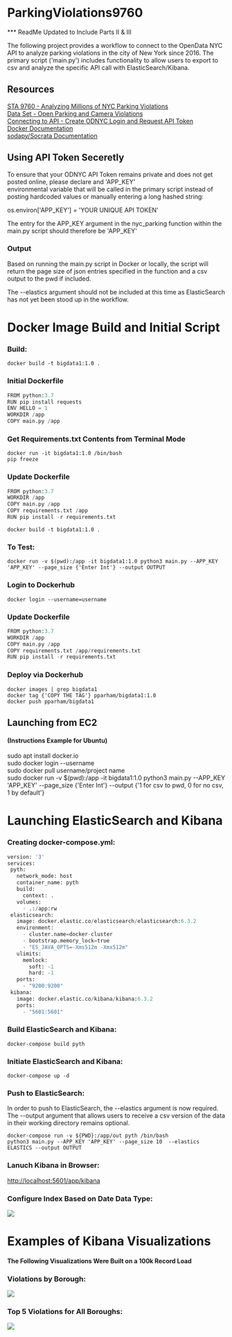 # ParkingViolations9760
*** ReadMe Updated to Include Parts II & III

The following project provides a workflow to connect to the OpenData NYC API to analyze parking violations in the city of
New York since 2016. The primary script ('main.py') includes functionality to allow users to export to csv and analyze the specific API call with ElasticSearch/Kibana.

## Resources
[STA 9760 - Analyzing Millions of NYC Parking Violations](https://docs.google.com/document/d/1jjArRAV462E6N6IcSBxPAtGBoIy3Iqn0KDEgRgaxC8A/edit#)  
[Data Set - Open Parking and Camera Violations](https://dev.socrata.com/foundry/data.cityofnewyork.us/nc67-uf89)  
[Connecting to API - Create ODNYC Login and Request API Token](https://data.cityofnewyork.us/login)  
[Docker Documentation](https://docs.docker.com/)  
[sodapy/Socrata Documentation](https://dev.socrata.com/)  


## Using API Token Seceretly
To ensure that your ODNYC API Token remains private and does not get posted online, please declare and 'APP_KEY'  
environmental variable that will be called in the primary script instead of posting hardcoded values or manually entering a long hashed string:

os.environ['APP_KEY'] = 'YOUR UNIQUE API TOKEN'

The entry for the APP_KEY argument in the nyc_parking function within the main.py script should therefore be 'APP_KEY'

### Output 
Based on running the main.py script in Docker or locally, the script will return the page size of json entries specified in the function and a csv output to the pwd if included. 

The --elastics argument should not be included at this time as ElasticSearch has not yet been stood up in the workflow.


# Docker Image Build and Initial Script 
### Build:
 ```console
docker build -t bigdata1:1.0 .
 ```
 
### Initial Dockerfile
```py
FROM python:3.7  
RUN pip install requests  
ENV HELLO = 1  
WORKDIR /app  
COPY main.py /app  
```

### Get Requirements.txt Contents from Terminal Mode
 ```console
docker run -it bigdata1:1.0 /bin/bash  
pip freeze
 ```

### Update Dockerfile
```py
FROM python:3.7  
WORKDIR /app  
COPY main.py /app  
COPY requirements.txt /app  
RUN pip install -r requirements.txt  
```

 ```console
docker build -t bigdata1:1.0 .
 ```

### To Test:
 ```console
docker run -v $(pwd):/app -it bigdata1:1.0 python3 main.py --APP_KEY 'APP_KEY' --page_size {'Enter Int'} --output OUTPUT
 ```

### Login to Dockerhub
 ```console
docker login --username=username
 ```
 
### Update Dockerfile
```py
FROM python:3.7  
WORKDIR /app  
COPY main.py /app
COPY requirements.txt /app/requirements.txt
RUN pip install -r requirements.txt 
```

### Deploy via Dockerhub
 ```console
docker images | grep bigdata1
docker tag {'COPY THE TAG'} pparham/bigdata1:1.0
docker push pparham/bigdata1
 ```

## Launching from EC2
#### (Instructions Example for Ubuntu)
sudo apt install docker.io  
sudo docker login --username  
sudo docker pull username/project name  
sudo docker run -v $(pwd):/app -it bigdata1:1.0 python3 main.py --APP_KEY 'APP_KEY' --page_size {'Enter Int'} --output {'1 for csv to pwd, 0 for no csv, 1 by default'}


# Launching ElasticSearch and Kibana
### Creating docker-compose.yml:
 ```py
version: '3'
services:
  pyth:
    network_mode: host
    container_name: pyth
    build:
      context: .
    volumes:
      - .:/app:rw
  elasticsearch:
    image: docker.elastic.co/elasticsearch/elasticsearch:6.3.2
    environment:
      - cluster.name=docker-cluster
      - bootstrap.memory_lock=true
      - "ES_JAVA_OPTS=-Xms512m -Xmx512m"
    ulimits:
      memlock:
        soft: -1
        hard: -1
    ports:
      - "9200:9200"
  kibana:
    image: docker.elastic.co/kibana/kibana:6.3.2
    ports:
      - "5601:5601"
 ```
 
### Build ElasticSearch and Kibana:
```console
docker-compose build pyth
```

### Initiate ElasticSearch and Kibana:
```console
docker-compose up -d
```

### Push to ElasticSearch:
In order to push to ElasticSearch, the --elastics argument is now required. The --output argument that allows users to receive a csv version of the data in their working directory remains optional.
```console
docker-compose run -v ${PWD}:/app/out pyth /bin/bash
python3 main.py --APP_KEY 'APP_KEY' --page_size 10  --elastics ELASTICS --output OUTPUT
```

### Lanuch Kibana in Browser:
[http://localhost:5601/app/kibana](http://localhost:5601/app/kibana)

### Configure Index Based on Date Data Type:
![](images/create_index.png)

# Examples of Kibana Visualizations
#### The Following Visualizations Were Built on a 100k Record Load
### Violations by Borough:
![](images/violations_by_borough.png)
### Top 5 Violations for All Boroughs:
![](images/top_5_violations_for_all_boroughs.png)
